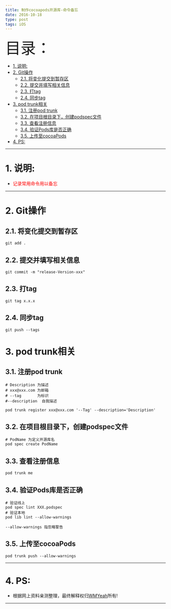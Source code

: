 ```yaml
---
title: 制作cocoapods开源库-命令备忘
date: 2016-10-18
type: post
tags: iOS
---
```


<font size=20>目录：</font>
<!-- TOC -->

- [1. 说明:](#1-说明)
- [2. Git操作](#2-git操作)
  - [2.1. 将变化提交到暂存区](#21-将变化提交到暂存区)
  - [2.2. 提交并填写相关信息](#22-提交并填写相关信息)
  - [2.3. 打tag](#23-打tag)
  - [2.4. 同步tag](#24-同步tag)
- [3. pod trunk相关](#3-pod-trunk相关)
  - [3.1. 注册pod trunk](#31-注册pod-trunk)
  - [3.2. 在项目根目录下，创建podspec文件](#32-在项目根目录下创建podspec文件)
  - [3.3. 查看注册信息](#33-查看注册信息)
  - [3.4. 验证Pods库是否正确](#34-验证pods库是否正确)
  - [3.5. 上传至cocoaPods](#35-上传至cocoapods)
- [4. PS:](#4-ps)

<!-- /TOC -->
------

# 1. 说明:

* <font color=red>记录常用命令用以备忘</font>

------
# 2. Git操作
## 2.1. 将变化提交到暂存区
```
git add .
```

## 2.2. 提交并填写相关信息
```
git commit -m "release-Version-xxx"   
```

## 2.3. 打tag
```
git tag x.x.x
```

## 2.4. 同步tag
```
git push --tags
```

# 3. pod trunk相关
## 3.1. 注册pod trunk
```
# Description 为描述
# xxx@xxx.com 为邮箱
# --tag       为标识
#--description  自我描述

pod trunk register xxx@xxx.com '--Tag' --description='Description'
```

## 3.2. 在项目根目录下，创建podspec文件
```
# PodName 为定义开源库名
pod spec create PodName
```

## 3.3. 查看注册信息
```
pod trunk me
```

## 3.4. 验证Pods库是否正确
```
# 验证线上
pod spec lint XXX.podspec
# 验证本地
pod lib lint --allow-warnings

--allow-warnings 指忽略警告
```

## 3.5. 上传至cocoaPods
```
pod trunk push --allow-warnings
```


------

# 4. PS:
* 根据网上资料亲测整理，最终解释权归[WMYeah][1]所有!

------

[1]:http://www.wmyeah.com
